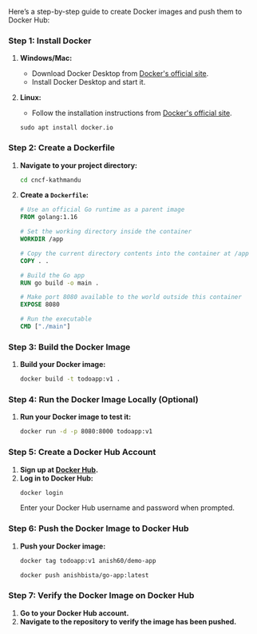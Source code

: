 Here’s a step-by-step guide to create Docker images and push them to Docker Hub:

### Step 1: Install Docker
1. **Windows/Mac:**
   - Download Docker Desktop from [Docker's official site](https://www.docker.com/products/docker-desktop).
   - Install Docker Desktop and start it.

2. **Linux:**
   - Follow the installation instructions from [Docker's official site](https://docs.docker.com/engine/install/).
   ```
   sudo apt install docker.io
   ```

### Step 2: Create a Dockerfile
1. **Navigate to your project directory:**
   ```bash
   cd cncf-kathmandu
   ```

2. **Create a `Dockerfile`:**
   ```Dockerfile
   # Use an official Go runtime as a parent image
   FROM golang:1.16

   # Set the working directory inside the container
   WORKDIR /app

   # Copy the current directory contents into the container at /app
   COPY . .

   # Build the Go app
   RUN go build -o main .

   # Make port 8080 available to the world outside this container
   EXPOSE 8080

   # Run the executable
   CMD ["./main"]
   ```

### Step 3: Build the Docker Image
1. **Build your Docker image:**
   ```bash
   docker build -t todoapp:v1 .
   ```

### Step 4: Run the Docker Image Locally (Optional)
1. **Run your Docker image to test it:**
  
   ```bash
   docker run -d -p 8080:8000 todoapp:v1
   ```

### Step 5: Create a Docker Hub Account
1. **Sign up at [Docker Hub](https://hub.docker.com/signup).**
2. **Log in to Docker Hub:**
   ```bash
   docker login
   ```
   Enter your Docker Hub username and password when prompted.

### Step 6: Push the Docker Image to Docker Hub
1. **Push your Docker image:**
   ```bash
   docker tag todoapp:v1 anish60/demo-app
   ```
   
   ```bash
   docker push anishbista/go-app:latest
   ```

### Step 7: Verify the Docker Image on Docker Hub
1. **Go to your Docker Hub account.**
2. **Navigate to the repository to verify the image has been pushed.**


